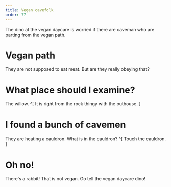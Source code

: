 ```yaml
---
title: Vegan cavefolk
order: 77
---
```


The dino at the vegan daycare is worried if there are caveman who are parting from the vegan path.

# Vegan path
They are not supposed to eat meat. But are they really obeying that?

# What place should I examine?
The willow. ^[ It is right from the rock thingy with the outhouse. ]

# I found a bunch of cavemen
They are heating a cauldron. What is in the cauldron? ^[ Touch the cauldron. ]

# Oh no!
There's a rabbit! That is not vegan. Go tell the vegan daycare dino!
